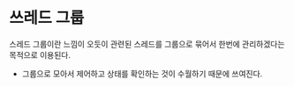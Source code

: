 # 쓰레드 그룹

스레드 그룹이란 느낌이 오듯이 관련된 스레드를 그룹으로 묶어서 한번에 관리하겠다는 목적으로 이용된다. 
- 그룹으로 모아서 제어하고 상태를 확인하는 것이 수월하기 때문에 쓰여진다. 
